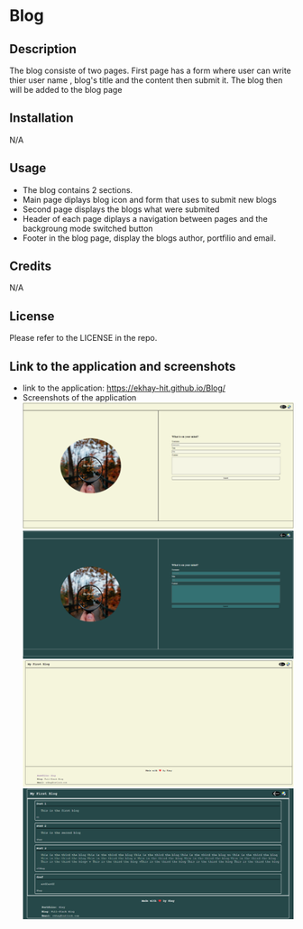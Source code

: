 # Blog


## Description
The blog consiste of two pages. First page has a form where user can write thier user name , blog's title and the content then submit it. The blog then will be added to the blog page

## Installation

N/A

## Usage

- The blog contains 2 sections.
- Main page diplays blog icon and form that uses to submit new blogs
- Second page displays the blogs what were submited
- Header of each page diplays a navigation between pages and the backgroung mode switched button
- Footer in the blog page, display the blogs author, portfilio and email. 

## Credits

N/A

## License

Please refer to the LICENSE in the repo.

## Link to the application and screenshots
* link to the application: https://ekhay-hit.github.io/Blog/
* Screenshots of the application
![alt text](image.png)
![alt text](image-1.png)
![alt text](image-2.png)
![alt text](image-3.png)